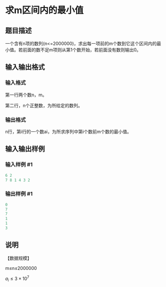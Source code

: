 # 求m区间内的最小值

## 题目描述

一个含有n项的数列(n<=2000000)，求出每一项前的m个数到它这个区间内的最小值。若前面的数不足m项则从第1个数开始，若前面没有数则输出0。

## 输入输出格式

### 输入格式

第一行两个数n，m。

第二行，n个正整数，为所给定的数列。

### 输出格式

n行，第i行的一个数ai，为所求序列中第i个数前m个数的最小值。

## 输入输出样例

### 输入样例 #1

```cpp
6 2
7 8 1 4 3 2

```
### 输出样例 #1

```cpp
0
7
7
1
1
3 

```
## 说明

【数据规模】

m≤n≤2000000

$a_i\leq 3\times 10^7$


